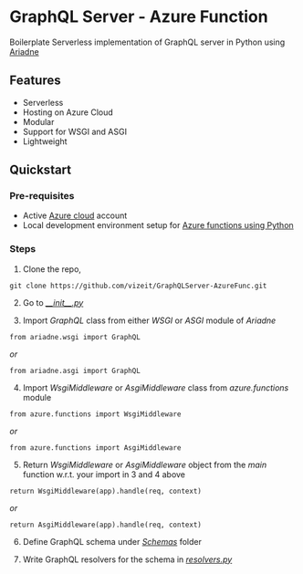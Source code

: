 # GraphQL Server - Azure Function
Boilerplate Serverless implementation of GraphQL server in Python using [Ariadne](https://ariadnegraphql.org/)

## Features
- Serverless
- Hosting on Azure Cloud
- Modular
- Support for WSGI and ASGI
- Lightweight

## Quickstart
### Pre-requisites
- Active [Azure cloud](https://azure.microsoft.com/en-us/) account
- Local development environment setup for [Azure functions using Python](https://docs.microsoft.com/en-us/azure/azure-functions/create-first-function-cli-python?tabs=azure-cli%2Cbash%2Cbrowser)

### Steps
1. Clone the repo,
```
git clone https://github.com/vizeit/GraphQLServer-AzureFunc.git
``` 

2. Go to [*\_\_init\_\_.py*](/GraphQLAPI/__init__.py)

3. Import *GraphQL* class from either *WSGI* or *ASGI* module of *Ariadne* 
```
from ariadne.wsgi import GraphQL
```
*or*
```
from ariadne.asgi import GraphQL
```
4. Import *WsgiMiddleware* or *AsgiMiddleware* class from *azure.functions* module
```
from azure.functions import WsgiMiddleware
```
*or*
```
from azure.functions import AsgiMiddleware
```

5. Return *WsgiMiddleware* or *AsgiMiddleware* object from the *main* function w.r.t. your import in 3 and 4 above
```
return WsgiMiddleware(app).handle(req, context)
```
*or*
```
return AsgiMiddleware(app).handle(req, context)
```

6. Define GraphQL schema under [*Schemas*](/GraphQLAPI/Schemas/schema.graphql) folder

7. Write GraphQL resolvers for the schema in [*resolvers.py*](/GraphQLAPI/resolvers.py)
